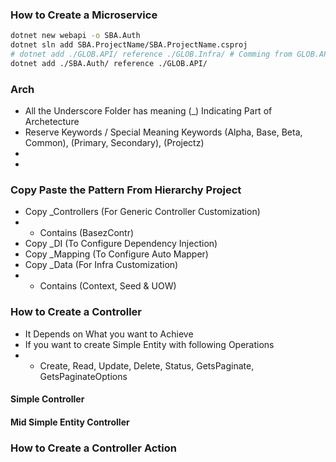 ### How to Create a Microservice
```bash
dotnet new webapi -o SBA.Auth
dotnet sln add SBA.ProjectName/SBA.ProjectName.csproj
# dotnet add ./GLOB.API/ reference ./GLOB.Infra/ # Comming from GLOB.API Project
dotnet add ./SBA.Auth/ reference ./GLOB.API/
```
### Arch
- All the Underscore Folder has meaning (_) Indicating Part of Archetecture
- Reserve Keywords / Special Meaning Keywords (Alpha, Base, Beta, Common), (Primary, Secondary), (Projectz)
- 
- 

### Copy Paste the Pattern From Hierarchy Project
- Copy _Controllers (For Generic Controller Customization)
- - Contains (BasezContr)
- Copy _DI (To Configure Dependency Injection)
- Copy _Mapping (To Configure Auto Mapper)
- Copy _Data (For Infra Customization)
- - Contains (Context, Seed & UOW)

### How to Create a Controller
- It Depends on What you want to Achieve
- If you want to create Simple Entity with following Operations
- - Create, Read, Update, Delete, Status, GetsPaginate, GetsPaginateOptions



#### Simple Controller
#### Mid Simple Entity Controller


### How to Create a Controller Action

